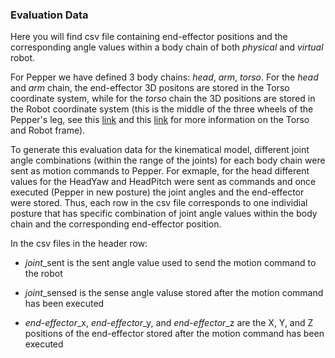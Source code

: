 ### Evaluation Data

Here you will find csv file containing end-effector positions and the corresponding angle values within a body chain of both *physical* and *virtual* robot. 

For Pepper we have defined 3 body chains: *head*, *arm*, *torso*. For the *head* and *arm* chain, the end-effector 3D positons are stored in the Torso coordinate system, while for the *torso* chain the 3D positions are stored in the Robot coordinate system (this is the middle of the three wheels of the Pepper's leg, see this [link](http://doc.aldebaran.com/2-5/naoqi/motion/control-cartesian.html#control-cartesian) and this [link](https://developer.softbankrobotics.com/pepper-qisdk/api/motion/reference/frame) for more information on the Torso and Robot frame).

To generate this evaluation data for the kinematical model, different joint angle combinations (within the range of the joints) for each body chain were sent as motion commands to Pepper. For exmaple, for the head different values for the HeadYaw and HeadPitch were sent as commands and once executed (Pepper in new posture) the joint angles and the end-effector were stored. Thus, each row in the csv file corresponds to one individial posture that has specific combination of joint angle values within the body chain and the corresponding end-effector position. 

In the csv files in the header row:

- *joint*_sent is the sent angle value used to send the motion command to the robot

- *joint*_sensed is the sense angle valuse stored after the motion command has been executed 

- *end-effector*_x, *end-effector*_y, and *end-effector*_z are the X, Y, and Z positions of the end-effector stored after the motion command has been executed
